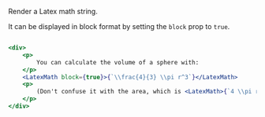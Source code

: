 Render a Latex math string.

It can be displayed in block format by setting the `block` prop to `true`.

```jsx

<div>
    <p>
        You can calculate the volume of a sphere with:
    </p>
    <LatexMath block={true}>{`\\frac{4}{3} \\pi r^3`}</LatexMath>
    <p>
        (Don't confuse it with the area, which is <LatexMath>{`4 \\pi r^2`}</LatexMath>!)
    </p>
</div>
```
